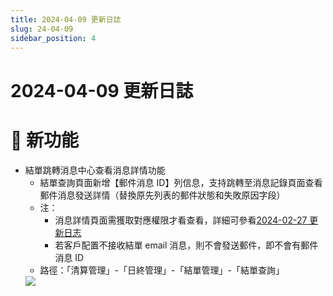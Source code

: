 ```yaml
---
title: 2024-04-09 更新日誌
slug: 24-04-09
sidebar_position: 4
---
```



# 2024-04-09 更新日誌

# 🎉 新功能

- 結單跳轉消息中心查看消息詳情功能
    - 結單查詢頁面新增【郵件消息 ID】列信息，支持跳轉至消息記錄頁面查看郵件消息發送詳情（替換原先列表的郵件狀態和失敗原因字段）
    - 注：
        - 消息詳情頁面需獲取對應權限才看查看，詳細可參看[2024-02-27 更新日志](OLtJwKibti9EH5kkmLYc4G6PnPg)
        - 若客戶配置不接收結單 email 消息，則不會發送郵件，即不會有郵件消息 ID
    - 路徑：「清算管理」-「日終管理」-「結單管理」-「結單查詢」
    <img src="/assets/BOUHbKpN5omDLOxVb01clq25nBb.png" src-width="3208" src-height="692" align="center"/>

